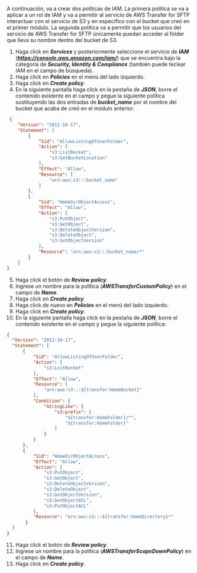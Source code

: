 A continuación, va a crear dos políticas de IAM. La primera política se va a aplicar a un rol de IAM y va a permitir al servicio de AWS Transfer for SFTP interactuar con el servicio de S3 y en específico con el bucket que creó en el primer módulo. La segunda política va a permitir que los usuarios del servicio de AWS Transfer for SFTP únicamente puedan acceder al folder que lleva su nombre dentro del bucket de S3.

1. Haga click en **_Services_** y posteriormente seleccione el servicio de **_IAM_** (**_https://console.aws.amazon.com/iam/_**) que se encuentra bajo la categoría de **_Security, Identity & Compliance_** (también puede teclear IAM en el campo de búsqueda).
2. Haga click en **_Policies_** en el menú del lado izquierdo.
3. Haga click en **_Create policy_**.
4. En la siguiente pantalla haga click en la pestaña de **_JSON_**, borre el contenido existente en el campo y pegue la siguiente política sustituyendo las dos entradas de **_bucket_name_** por el nombre del bucket que acaba de creó en el módulo anterior:

```json
 {
    "Version": "2012-10-17",
    "Statement": [
        {
            "Sid": "AllowListingOfUserFolder",
            "Action": [
                "s3:ListBucket",
                "s3:GetBucketLocation"
            ],
            "Effect": "Allow",
            "Resource": [
                "arn:aws:s3:::bucket_name"
            ]
        },
        {
            "Sid": "HomeDirObjectAccess",
            "Effect": "Allow",
            "Action": [
                "s3:PutObject",
                "s3:GetObject",
                "s3:DeleteObjectVersion",
                "s3:DeleteObject",
                "s3:GetObjectVersion"
            ],
            "Resource": "arn:aws:s3:::bucket_name/*"
        }
    ]
}
```

5.	Haga click el botón de **_Review policy_**.
6.	Ingrese un nombre para la política (**_AWSTransferCustomPolicy_**) en el campo de **_Name_**.
7.	Haga click en **_Create policy_**.
8.	Haga click de nuevo en **_Policies_** en el menú del lado izquierdo.
9.	Haga click en **_Create policy_**.
10.	En la siguiente pantalla haga click en la pestaña de **_JSON_**, borre el contenido existente en el campo y pegue la siguiente política:

```json
{
  "Version": "2012-10-17",
  "Statement": [
      {
          "Sid": "AllowListingOfUserFolder",
          "Action": [
              "s3:ListBucket"
          ],
          "Effect": "Allow",
          "Resource": [
              "arn:aws:s3:::${transfer:HomeBucket}"
          ],
          "Condition": {
              "StringLike": {
                  "s3:prefix": [
                      "${transfer:HomeFolder}/*",
                      "${transfer:HomeFolder}"
                  ]
              }
          }
      },
      {
          "Sid": "HomeDirObjectAccess",
          "Effect": "Allow",
          "Action": [
              "s3:PutObject",
              "s3:GetObject",
              "s3:DeleteObjectVersion",
              "s3:DeleteObject",
              "s3:GetObjectVersion",
              "s3:GetObjectACL",
              "s3:PutObjectACL"
          ],
          "Resource": "arn:aws:s3:::${transfer:HomeDirectory}*"
       }
  ]
}
```

11.	Haga click el botón de **_Review policy_**.
12.	Ingrese un nombre para la política (**_AWSTransferScopeDownPolicy_**) en el campo de **_Name_**.
13.	Haga click en **_Create policy_**.

